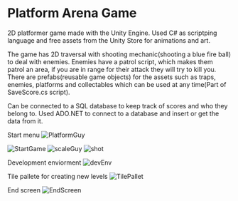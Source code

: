 # Platform Arena Game

2D platformer game made with the Unity Engine. Used C# as scriptping language and free assets from the Unity Store for animations and art.

The game has 2D traversal with shooting mechanic(shooting a blue fire ball) to deal with enemies. Enemies have a patrol script, which makes them patrol an area, if you are in range for their attack they will try to kill you. There are prefabs(reusable game objects) for the assets such as traps, enemies, platforms and collectables which can be used at any time(Part of SaveScore.cs script).

Can be connected to a SQL database to keep track of scores and who they belong to. Used ADO.NET to connect to a database and insert or get the data from it.

Start menu
![PlatformGuy](https://github.com/NikolayShtipkov/Platform-Arena-Game/assets/50198430/f6dfdd8a-d29f-4086-8d05-616dbaaa4628)

![StartGame](https://github.com/NikolayShtipkov/Platform-Arena-Game/assets/50198430/77fb814d-6879-4048-90ce-e86b4be061b7)
![scaleGuy](https://github.com/NikolayShtipkov/Platform-Arena-Game/assets/50198430/a2c34738-612e-4a05-bcae-6ed63f6af9c8)
![shot](https://github.com/NikolayShtipkov/Platform-Arena-Game/assets/50198430/06515e1e-885f-4da8-a2f9-92c4ee0fa79a)

Development enviorment
![devEnv](https://github.com/NikolayShtipkov/Platform-Arena-Game/assets/50198430/474f1e12-71a0-4ca1-85e7-03d9b0627344)

Tile pallete for creating new levels
![TilePallet](https://github.com/NikolayShtipkov/Platform-Arena-Game/assets/50198430/3dd49552-6370-49b0-8ce2-f7f6b5d61c92)

End screen
![EndScreen](https://github.com/NikolayShtipkov/Platform-Arena-Game/assets/50198430/95d8528d-c498-4372-9212-86368955ac3c)
